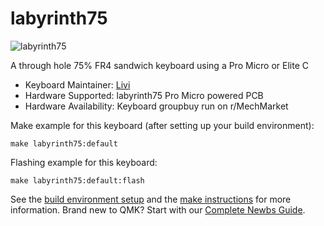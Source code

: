# labyrinth75

![labyrinth75](https://imgur.com/a/nmPGYO5)

A through hole 75% FR4 sandwich keyboard using a Pro Micro or Elite C

* Keyboard Maintainer: [Livi](https://github.com/Liviturte)
* Hardware Supported: labyrinth75 Pro Micro powered PCB
* Hardware Availability: Keyboard groupbuy run on r/MechMarket

Make example for this keyboard (after setting up your build environment):

    make labyrinth75:default

Flashing example for this keyboard:

    make labyrinth75:default:flash

See the [build environment setup](https://docs.qmk.fm/#/getting_started_build_tools) and the [make instructions](https://docs.qmk.fm/#/getting_started_make_guide) for more information. Brand new to QMK? Start with our [Complete Newbs Guide](https://docs.qmk.fm/#/newbs).
